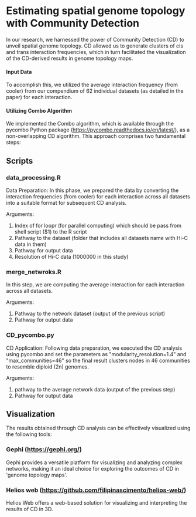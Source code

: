 # Estimating spatial genome topology with Community Detection

In our research, we harnessed the power of Community Detection (CD) to unveil spatial genome topology. CD allowed us to generate clusters of cis and trans interaction frequencies, which in turn facilitated the visualization of the CD-derived results in genome topology maps.

#### Input Data

To accomplish this, we utilized the average interaction frequency (from cooler) from our compendium of 62 individual datasets (as detailed in the paper) for each interaction.

#### Utilizing Combo Algorithm

We implemented the Combo algorithm, which is available through the pycombo Python package (https://pycombo.readthedocs.io/en/latest/), as a non-overlapping CD algorithm. This approach comprises two fundamental steps:

## Scripts

### data_processing.R

Data Preparation: In this phase, we prepared the data by converting the interaction frequencies (from cooler) for each interaction across all datasets into a suitable format for subsequent CD analysis.

Arguments: 
1. Index of for loopr (for parallel computing) which should be pass from shell script ($1) to the R script
2. Pathway to the dataset (folder that includes all datasets name with Hi-C data in them)
3. Pathway for output data
4. Resolution of Hi-C data (1000000 in this study)

### merge_netwroks.R
In this step, we are computing the average interaction for each interaction across all datasets.

Arguments: 
1. Pathway to the network dataset (output of the previous script)
2. Pathway for output data

### CD_pycombo.py
CD Application: Following data preparation, we executed the CD analysis using pycombo and set the parameters as "modularity_resolution=1.4" and "max_communities=46" so the final result clusters nodes in 46 communities to resemble diploid (2n) genomes. 

Arguments: 
1. pathway to the average network data (output of the previous step)
2. Pathway for output data

## Visualization
The results obtained through CD analysis can be effectively visualized using the following tools:

### Gephi (https://gephi.org/)
Gephi provides a versatile platform for visualizing and analyzing complex networks, making it an ideal choice for exploring the outcomes of CD in 'genome topology maps'.

### Helios web (https://github.com/filipinascimento/helios-web/)
Helios Web offers a web-based solution for visualizing and interpreting the results of CD in 3D.
